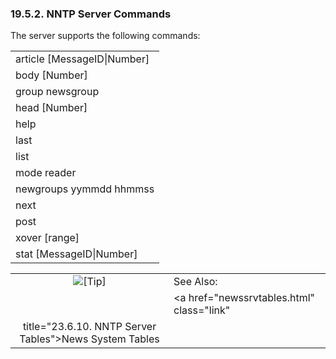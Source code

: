 <div>

<div>

<div>

<div>

### 19.5.2. NNTP Server Commands

</div>

</div>

</div>

The server supports the following commands:

|                               |
|-------------------------------|
| article \[MessageID\|Number\] |
| body \[Number\]               |
| group newsgroup               |
| head \[Number\]               |
| help                          |
| last                          |
| list                          |
| mode reader                   |
| newgroups yymmdd hhmmss       |
| next                          |
| post                          |
| xover \[range\]               |
| stat \[MessageID\|Number\]    |

<div>

|                            |                                                            |
|:--------------------------:|:-----------------------------------------------------------|
| ![\[Tip\]](images/tip.png) | See Also:                                                  |
|                            | <a href="newssrvtables.html" class="link"                  
                              title="23.6.10. NNTP Server Tables">News System Tables</a>  |

</div>

</div>

